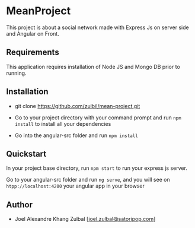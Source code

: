 # MeanProject

This project is about a social network made with Express Js on server side and Angular on Front. 

## Requirements

This application requires installation of Node JS and Mongo DB prior to running.

## Installation

- git clone https://github.com/zulbil/mean-project.git

- Go to your project directory with your command prompt and run `npm install` to install all your dependencies

- Go into the angular-src folder and run `npm install`

## Quickstart

In your project base directory, run `npm start` to run your express js server.

Go to your angular-src folder and run `ng serve`, and you will see on `htpp://localhost:4200` your angular app in your browser

## Author

- Joel Alexandre Khang Zulbal [joel.zulbal@satoripop.com]
